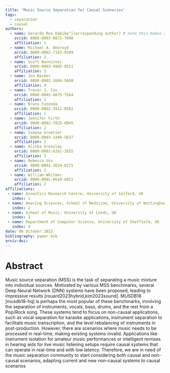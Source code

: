 ```yaml
---
title: 'Music Source Separation for Causal Scenarios'
tags:
  - separation
  - causal
authors:
  - name: Gerardo Roa Dabike^[corresponding author] # note this makes a footnote saying 'co-first author'
    orcid: 0000-0003-0872-7098
    affiliation: 1
  - name: Michael A. Akeroyd 
    orcid: 0000-0002-7182-9209
    affiliation: 2
  - name: Scott Bannister
    orcid: 0000-0003-4905-0511
    affiliation: 3
  - name: Jon Barker
    orcid: 0000-0002-1684-5660
    affiliation: 4
  - name: Trevor J. Cox
    orcid: 0000-0002-4075-7564
    affiliation: 1
  - name: Bruno Fazenda
    orcid: 0000-0002-3912-0582
    affiliation: 1
  - name: Jennifer Firth
    orcid: 0000-0002-7825-0945
    affiliation: 2
  - name: Simone Graetzer
    orcid: 0000-0003-1446-5637
    affiliation: 1
  - name: Alinka Greasley
    orcid: 0000-0001-6262-2655
    affiliation: 3
  - name: Rebecca Vos
    orcid: 0000-0002-2629-6271
    affiliation: 1
  - name: William Whitmer
    orcid: 0000-0001-8618-6851
    affiliation: 2
affiliations:
 - name: Acoustics Research Centre, University of Salford, UK
   index: 1
 - name: Hearing Sciences, School of Medicine, University of Nottingham, UK
   index: 2
 - name: School of Music, University of Leeds, UK
   index: 3
 - name: Department of Computer Science, University of Sheffield, UK
   index: 4
date: 06 October 2023
bibliography: paper.bib
arxiv-doi: 
---
```


# Abstract

Music source separation (MSS) is the task of separating a music mixture into individual sources. 
Motivated by various MSS benchmarks, several Deep Neural Network (DNN) systems have been proposed, leading to impressive results [rouard2023hybrid,kim2023sound]. 
MUSDB18 [musdb18-hq] is perhaps the most popular of these benchmarks, involving the separation of instruments, vocals, bass, drums, and the rest from a Pop/Rock song. 
These systems tend to focus on non-causal applications, such as vocal separation for karaoke applications, 
instrument separation to facilitate music transcription, and the level rebalancing of instruments in post-production. 
However, there are scenarios where music needs to be processed in real-time, making existing systems invalid. 
Applications like instrument isolation for amateur music performances or 
intelligent remixes in hearing aids for live music listening setups require causal systems that can operate in real-time and with low latency.
Therefore, we are in need of the music separation community to start considering both causal and non-causal scenarios, adapting current and new non-causal systems to causal scenarios















